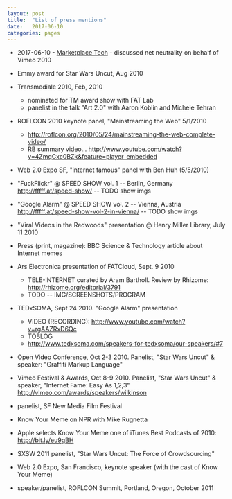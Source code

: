 ```yaml
---
layout: post
title:  "List of press mentions"
date:   2017-06-10
categories: pages
---
```


* 2017-06-10 - [Marketplace Tech](https://www.marketplace.org/shows/marketplace-tech/07102017-mtech) - discussed net neutrality on behalf of Vimeo
2010

* Emmy award for Star Wars Uncut, Aug 2010

* Transmediale 2010, Feb, 2010
     * nominated for TM award show with FAT Lab
     * panelist in the talk "Art 2.0" with Aaron Koblin and Michele Tehran

* ROFLCON 2010 keynote panel, "Mainstreaming the Web" 5/1/2010
     * http://roflcon.org/2010/05/24/mainstreaming-the-web-complete-video/
     * RB summary video... http://www.youtube.com/watch?v=4ZmqCxc0BZk&feature=player_embedded

* Web 2.0 Expo SF, "internet famous" panel with Ben Huh (5/5/2010)

* "FuckFlickr" @ SPEED SHOW vol. 1 -- Berlin, Germany http://fffff.at/speed-show/
     -- TODO show imgs

* "Google Alarm" @ SPEED SHOW vol. 2 -- Vienna, Austria http://fffff.at/speed-show-vol-2-in-vienna/
     -- TODO show imgs

* "Viral Videos in the Redwoods" presentation @ Henry Miller Library, July 11 2010

* Press (print, magazine): BBC Science & Technology article about Internet memes

* Ars Electronica presentation of FATCloud, Sept. 9 2010
     * TELE-INTERNET curated by Aram Bartholl. Review by Rhizome: http://rhizome.org/editorial/3791
     * TODO -- IMG/SCREENSHOTS/PROGRAM

* TEDxSOMA,  Sept 24 2010. "Google Alarm" presentation
     * VIDEO (RECORDING): http://www.youtube.com/watch?v=rgAAZRxD6Qc
     - TOBLOG
     * http://www.tedxsoma.com/speakers-for-tedxsoma/our-speakers/#7



* Open Video Conference, Oct 2-3 2010. Panelist, "Star Wars Uncut" & speaker: "Graffiti Markup Language"

* Vimeo Festival & Awards, Oct 8-9 2010. Panelist, "Star Wars Uncut" & speaker, "Internet Fame: Easy As 1,2,3"
     http://vimeo.com/awards/speakers/wilkinson

* panelist, SF New Media Film Festival

* Know Your Meme on NPR with Mike Rugnetta

*  Apple selects Know Your Meme one of iTunes Best Podcasts of 2010:
http://bit.ly/eu9gBH

* SXSW 2011 panelist, "Star Wars Uncut: The Force of Crowdsourcing"

* Web 2.0 Expo, San Francisco, keynote speaker (with the cast of Know Your Meme)

* speaker/panelist, ROFLCON Summit, Portland, Oregon, October 2011

